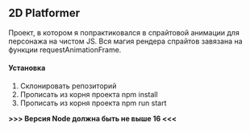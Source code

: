 ## 2D Platformer
Проект, в котором я попрактиковался в спрайтовой анимации для персонажа на чистом JS.
Вся магия рендера спрайтов завязана на функции requestAnimationFrame.

#### Установка
1. Склонировать репозиторий
2. Прописать из корня проекта npm install
3. Прописать из корня проекта npm run start

**>>> Версия Node должна быть не выше 16 <<<**
